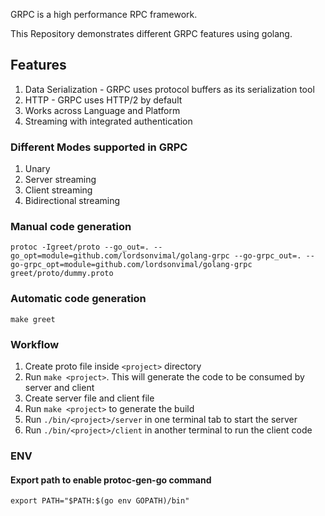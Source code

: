 GRPC is a high performance RPC framework.

This Repository demonstrates different GRPC features using golang.

## Features
1. Data Serialization - GRPC uses protocol buffers as its serialization tool
2. HTTP - GRPC uses HTTP/2 by default
3. Works across Language and Platform
4. Streaming with integrated authentication

### Different Modes supported in GRPC
1. Unary
2. Server streaming
3. Client streaming
4. Bidirectional streaming

### Manual code generation

`protoc -Igreet/proto --go_out=. --go_opt=module=github.com/lordsonvimal/golang-grpc --go-grpc_out=. --go-grpc_opt=module=github.com/lordsonvimal/golang-grpc greet/proto/dummy.proto`

### Automatic code generation

`make greet`


### Workflow
1. Create proto file inside `<project>` directory
2. Run `make <project>`. This will generate the code to be consumed by server and client
3. Create server file and client file
4. Run `make <project>` to generate the build
5. Run `./bin/<project>/server` in one terminal tab to start the server
6. Run `./bin/<project>/client` in another terminal to run the client code

### ENV

#### Export path to enable protoc-gen-go command
`export PATH="$PATH:$(go env GOPATH)/bin"`